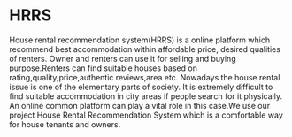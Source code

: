 # HRRS
House rental recommendation system(HRRS) is a online platform which recommend best accommodation within affordable price, desired qualities of renters. Owner and renters can use it for selling and buying purpose.Renters can find suitable houses based on rating,quality,price,authentic reviews,area etc. Nowadays the house rental issue is one of the elementary parts of society. It is extremely difficult to find suitable accommodation in city areas if people search for it physically. An online common platform can play a vital role in this case.We use our project House Rental Recommendation System which is a comfortable way for house tenants and owners.
